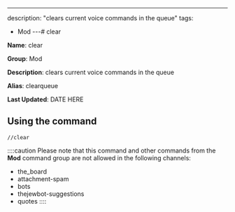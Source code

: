 ---
description: "clears current voice commands in the queue"
tags:
  - Mod
---# clear

**Name**: clear

**Group**: Mod

**Description**: clears current voice commands in the queue

**Alias**: clearqueue

**Last Updated**: DATE HERE

## Using the command

    //clear

::::caution Please note that this command and other commands from the **Mod** command group are not allowed in the following channels:
- the_board
- attachment-spam
- bots
- thejewbot-suggestions
- quotes
::::
